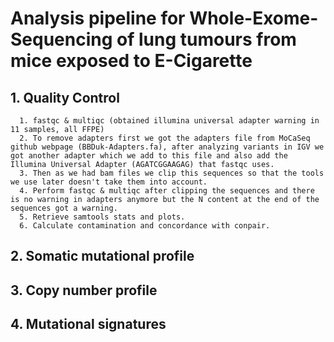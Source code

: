 # Analysis pipeline for Whole-Exome-Sequencing of lung tumours from mice exposed to E-Cigarette

## 1. Quality Control
      1. fastqc & multiqc (obtained illumina universal adapter warning in 11 samples, all FFPE)
      2. To remove adapters first we got the adapters file from MoCaSeq github webpage (BBDuk-Adapters.fa), after analyzing variants in IGV we got another adapter which we add to this file and also add the Illumina Universal Adapter (AGATCGGAAGAG) that fastqc uses.
      3. Then as we had bam files we clip this sequences so that the tools we use later doesn't take them into account.
      4. Perform fastqc & multiqc after clipping the sequences and there is no warning in adapters anymore but the N content at the end of the sequences got a warning.
      5. Retrieve samtools stats and plots.
      6. Calculate contamination and concordance with conpair.

## 2. Somatic mutational profile

## 3. Copy number profile

## 4. Mutational signatures
